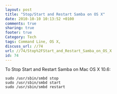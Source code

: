 ```yaml
---
layout: post
title: "Stop/Start and Restart Samba on OS X"
date: 2010-10-10 10:13:52 +0100 
comments: true
sharing: true
footer: true
Category: Tech
tags: Command Line, OS X,
discuss_url: //74
url: //74/Stop%2FStart_and_Restart_Samba_on_OS_X
id: 74
---
```

To Stop Start and Restart Samba on Mac OS X 10.6:

    sudo /usr/sbin/smbd stop
    sudo /usr/sbin/smbd start
    sudo /usr/sbin/smbd restart
